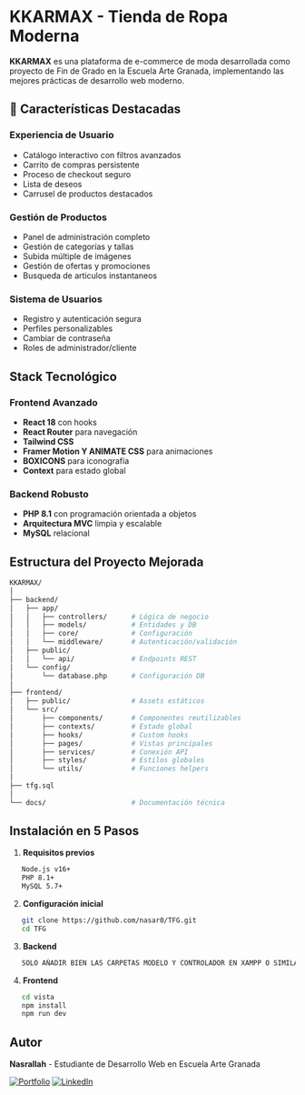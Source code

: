 # KKARMAX - Tienda de Ropa Moderna

**KKARMAX** es una plataforma de e-commerce de moda desarrollada como proyecto de Fin de Grado en la Escuela Arte Granada, implementando las mejores prácticas de desarrollo web moderno.

## 🌟 Características Destacadas

### Experiencia de Usuario
- Catálogo interactivo con filtros avanzados
- Carrito de compras persistente
- Proceso de checkout seguro
- Lista de deseos
- Carrusel de productos destacados 

### Gestión de Productos
- Panel de administración completo
- Gestión de categorías y tallas
- Subida múltiple de imágenes
- Gestión de ofertas y promociones
- Busqueda de articulos instantaneos

### Sistema de Usuarios
- Registro y autenticación segura
- Perfiles personalizables
- Cambiar de contraseña
- Roles de administrador/cliente

## Stack Tecnológico

### Frontend Avanzado
- **React 18** con hooks
- **React Router** para navegación
- **Tailwind CSS** 
- **Framer Motion Y ANIMATE CSS** para animaciones
- **BOXICONS** para iconografía
- **Context** para estado global

### Backend Robusto
- **PHP 8.1** con programación orientada a objetos
- **Arquitectura MVC** limpia y escalable
- **MySQL** relacional


## Estructura del Proyecto Mejorada

```bash
KKARMAX/
│
├── backend/
│   ├── app/
│   │   ├── controllers/      # Lógica de negocio
│   │   ├── models/           # Entidades y DB
│   │   ├── core/             # Configuración
│   │   └── middleware/       # Autenticación/validación
│   ├── public/
│   │   └── api/              # Endpoints REST
│   └── config/
│       └── database.php      # Configuración DB
│
├── frontend/
│   ├── public/               # Assets estáticos
│   └── src/
│       ├── components/       # Componentes reutilizables
│       ├── contexts/         # Estado global
│       ├── hooks/            # Custom hooks
│       ├── pages/            # Vistas principales
│       ├── services/         # Conexión API
│       ├── styles/           # Estilos globales
│       └── utils/            # Funciones helpers
│
├── tfg.sql
│
└── docs/                     # Documentación técnica
```

## Instalación en 5 Pasos

1. **Requisitos previos**
```bash
   Node.js v16+
   PHP 8.1+
   MySQL 5.7+
   ```

2. **Configuración inicial**
```bash
   git clone https://github.com/nasar0/TFG.git
   cd TFG
   ```

3. **Backend**
```bash
   SOLO AÑADIR BIEN LAS CARPETAS MODELO Y CONTROLADOR EN XAMPP O SIMILARES 
  ```

4. **Frontend**
```bash
   cd vista
   npm install
   npm run dev
```

## Autor

**Nasrallah** - Estudiante de Desarrollo Web en Escuela Arte Granada

[![Portfolio](https://img.shields.io/badge/Portfolio-%23000000.svg?style=for-the-badge&logo=react&logoColor=white)](http://nasrallah.kesug.com/)
[![LinkedIn](https://img.shields.io/badge/LinkedIn-0077B5?style=for-the-badge&logo=linkedin&logoColor=white)](https://www.linkedin.com/in/nasrallah-akrach-el-kaboussi-5a8677367/)

